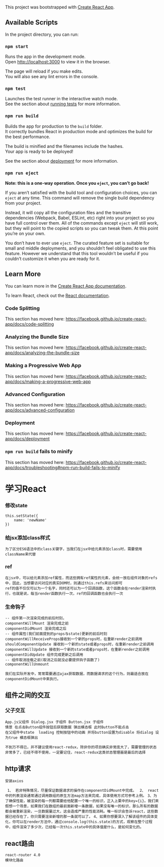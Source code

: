 This project was bootstrapped with [Create React App](https://github.com/facebook/create-react-app).

## Available Scripts

In the project directory, you can run:

### `npm start`

Runs the app in the development mode.<br>
Open [http://localhost:3000](http://localhost:3000) to view it in the browser.

The page will reload if you make edits.<br>
You will also see any lint errors in the console.

### `npm test`

Launches the test runner in the interactive watch mode.<br>
See the section about [running tests](https://facebook.github.io/create-react-app/docs/running-tests) for more information.

### `npm run build`

Builds the app for production to the `build` folder.<br>
It correctly bundles React in production mode and optimizes the build for the best performance.

The build is minified and the filenames include the hashes.<br>
Your app is ready to be deployed!

See the section about [deployment](https://facebook.github.io/create-react-app/docs/deployment) for more information.

### `npm run eject`

**Note: this is a one-way operation. Once you `eject`, you can’t go back!**

If you aren’t satisfied with the build tool and configuration choices, you can `eject` at any time. This command will remove the single build dependency from your project.

Instead, it will copy all the configuration files and the transitive dependencies (Webpack, Babel, ESLint, etc) right into your project so you have full control over them. All of the commands except `eject` will still work, but they will point to the copied scripts so you can tweak them. At this point you’re on your own.

You don’t have to ever use `eject`. The curated feature set is suitable for small and middle deployments, and you shouldn’t feel obligated to use this feature. However we understand that this tool wouldn’t be useful if you couldn’t customize it when you are ready for it.

## Learn More

You can learn more in the [Create React App documentation](https://facebook.github.io/create-react-app/docs/getting-started).

To learn React, check out the [React documentation](https://reactjs.org/).

### Code Splitting

This section has moved here: https://facebook.github.io/create-react-app/docs/code-splitting

### Analyzing the Bundle Size

This section has moved here: https://facebook.github.io/create-react-app/docs/analyzing-the-bundle-size

### Making a Progressive Web App

This section has moved here: https://facebook.github.io/create-react-app/docs/making-a-progressive-web-app

### Advanced Configuration

This section has moved here: https://facebook.github.io/create-react-app/docs/advanced-configuration

### Deployment

This section has moved here: https://facebook.github.io/create-react-app/docs/deployment

### `npm run build` fails to minify

This section has moved here: https://facebook.github.io/create-react-app/docs/troubleshooting#npm-run-build-fails-to-minify

# 学习React
### 修改state
    this.setState({
        name: 'newName'
    })
### 给jsx添加class样式
    为了区分ES6语法中的class关键字，当我们在jsx中给元素添加class时，需要使用className来代替
### ref
    在jsx中，可以给元素添加ref属性，而这些拥有ref属性的元素，会统一放在组件对象的refs中，因此，当想要访问对应的真实DOM时，则通过this.refs来访问即可
    ref的值不仅仅可以为一个名字，同时还可以为一个回调函数，这个函数会在render渲染时执行，也就是说，每当render函数执行一次，ref的回调函数也会执行一次
### 生命钩子
    -- 组件第一次渲染完成的前后时刻，
    componentWillMount 渲染完成之前
    componentDidMount 渲染完成之后
    -- 组件属性(我们前面提到的props与state)更新的前后时刻
    componentWillReceiveProps接收到一个新的props时，在重新render之前调用
    shouldComponentUpdate 接收到一个新的state或者props时，在重新render之前调用
    componentWillUpdate 接收到一个新的state或者props时，在重新render之前调用
    componentDidUpdate 组件完成更新之后调用
    -- 组件取消挂载之前(取消之后就没必要提供钩子函数了)
    componentWillUnmount
`我们在实际开发中，常常需要通过ajax获取数据，而数据请求的这个行为，则最适合放在componentDidMount中来执行。`

## 组件之间的交互
### 父子交互
    App.js父组件 Dialog.jsx 子组件 Button.jsx 子组件
    情景 在点击Button组件按钮后获取数据 弹出模态框 此时Button不能点击
    在父组件中state  loading 控制按钮中的动画 并将button设置为disable 将dialog 设为true 模态框弹出
`不到万不得已，并不建议使用react-redux，除非你的项目确实非常庞大了，需要管理的状态非常多了，已经不得不使用，一定要记住，react-redux这类状态管理器是最后的选择`

## http请求
    安装axios
 ` 1、 若非特殊情况，尽量保证数据请求的操作在componentDidMount中完成。`
` 2、 react中的列表渲染通常通过调用数组的原生方法map方法来完成，具体使用方式可参考上例。`
`3、为了确保性能，被渲染的每一列都需要给他配置一个唯一的标识，正入上栗中的key={i}。我们来假想一个场景，如果我们在数组的最前面新增一条数据，如果没有唯一的标识，那么所有的数据都会被重新渲染，一旦数据量过大，这会造成严重的性能消耗。唯一标识会告诉react，这些数据已经存在了，你只需要渲染新增的那一条就可以了。`
`4、如果你想要深入了解该组件的具体变化，你可以在render方法中，通过console.log(this.state)的方式，观察在整个过程中，组件渲染了多少次，已经每一次this.state中的具体值是什么，是如何变化的。`

## react路由
    react-router 4.0 
    模块化路由